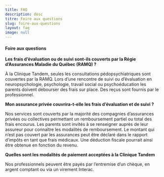 ```yaml
---
title: FAQ
description: desc
titre: Foire aux questions
slug: foire-aux-questions
layout: faq
image: null
---
```

#### Foire aux questions


**Les frais d’évaluation ou de suivi sont-ils couverts par la Régie d’Assurances
Maladie du Québec (RAMQ) ?**

À la Clinique Tandem, seules les consultations pédopsychiatriques sont couvertes par la RAMQ. Lors d’une rencontre de suivi ou d’évaluation en neuropsychologie, psychologie, travail social ou psychoéducation les parents doivent débourser des frais sur place. Des reçus sont fournis par le professionnel.

**Mon assurance privée couvrira-t-elle les frais d’évaluation et de suivi ?**

Nos services sont couverts par la majorité des compagnies d’assurances privées ou collectives permettant un remboursement partiel ou total des frais encourus. Les parents sont invités à se renseigner auprès de leur assureur pour connaître les modalités de remboursement. Le montant qui n’est pas couvert par les assurances peut être déclaré dans le rapport d’impôts en tant que frais médicaux. Une déduction fiscale pourrait ainsi être obtenue en fonction du revenu.

**Quelles sont les modalités de paiement acceptées à la Clinique Tandem**

Nos professionnels peuvent être payés par
l’entremise d’un chèque, en argent comptant ou via un virement Interac.
